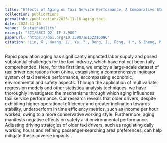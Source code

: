 ```yaml
---
title: "Effects of Aging on Taxi Service Performance: A Comparative Study Based on Different Age Groups"
collection: publications
permalink: /publication/2023-11-16-aging-taxi
date: 2023-11-16
venue: 'Sustainability'
excerpt: "SCI/SSCI Q2, IF 3.900"
paperurl: 'https://doi.org/10.3390/su152216096'
citation: 'Lin, X., Huang, Z., Ye, Y., Dong, J., Feng, H.*, & Zheng, P.* (2023). &quot;Effects of Aging on Taxi Service Performance: A Comparative Study Based on Different Age Groups.&quot; <i>Sustainability</i>, 15(22), 16096.'
---
```

Rapid population aging has significantly impacted labor supply and posed substantial challenges for the taxi industry, which have not yet been fully comprehended. Here, for the first time, we employ a large-scale dataset of taxi driver operations from China, establishing a comprehensive indicator system of taxi service performance, encompassing economic, environmental and safety aspects. Through the application of multivariate regression models and other statistical analysis techniques, we have thoroughly investigated the mechanisms through which aging influences taxi service performance. Our research reveals that older drivers, despite exhibiting higher operational efficiency and greater inclination towards stability, underperform in time efficiency metrics, such as income per hour worked, owing to a more conservative working style. Furthermore, aging manifests negative effects on safety and environmental performance. Adjusting driving strategies of older taxi drivers, such as regulating daily working hours and refining passenger-searching area preferences, can help mitigate these adverse impacts.
